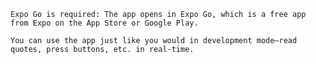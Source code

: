 `Expo Go is required: The app opens in Expo Go, which is a free app from Expo on the App Store or Google Play.`

`You can use the app just like you would in development mode—read quotes, press buttons, etc. in real-time.`
